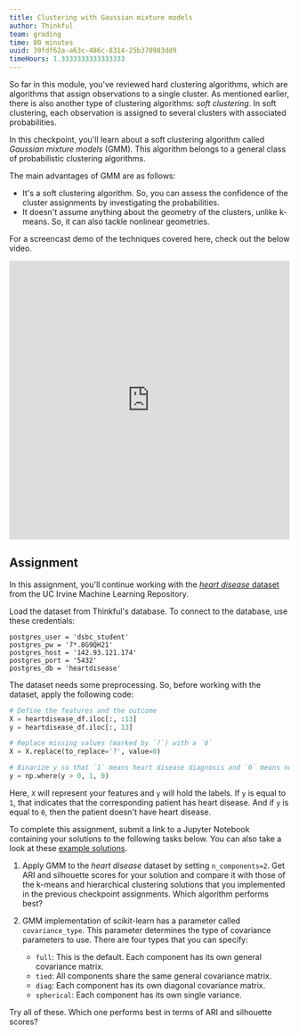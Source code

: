 ```yaml
---
title: Clustering with Gaussian mixture models
author: Thinkful
team: grading
time: 80 minutes
uuid: 39fdf62a-a63c-486c-8314-25b370983dd9
timeHours: 1.3333333333333333
---
```


So far in this module, you've reviewed hard clustering algorithms, which are algorithms that assign observations to a single cluster. As mentioned earlier, there is also another type of clustering algorithms: *soft clustering*. In soft clustering, each observation is assigned to several clusters with associated probabilities.

In this checkpoint, you'll learn about a soft clustering algorithm called *Gaussian mixture models* (GMM). This algorithm belongs to a general class of probabilistic clustering algorithms.

The main advantages of GMM are as follows:

* It's a soft clustering algorithm. So, you can assess the confidence of the cluster assignments by investigating the probabilities.
* It doesn't assume anything about the geometry of the clusters, unlike k-means. So, it can also tackle nonlinear geometries.

<jupyter notebook-name="6.gmm" course-code="DSBC"></jupyter>

For a screencast demo of the techniques covered here, check out the below video.


<iframe id="kaltura_player_1604766026" src="https://cdnapisec.kaltura.com/p/2315191/sp/231519100/embedIframeJs/uiconf_id/45331192/partner_id/2315191?iframeembed=true&playerId=kaltura_player_1604766026&entry_id=1_020itecy" width="100%" height="500" allowfullscreen webkitallowfullscreen mozAllowFullScreen allow="autoplay *; fullscreen *; encrypted-media *" frameborder="0"></iframe>




## Assignment

In this assignment, you'll continue working with the [*heart disease* dataset](http://archive.ics.uci.edu/ml/datasets/Heart+Disease) from the UC Irvine Machine Learning Repository.

Load the dataset from Thinkful's database. To connect to the database, use these credentials:

```
postgres_user = 'dsbc_student'
postgres_pw = '7*.8G9QH21'
postgres_host = '142.93.121.174'
postgres_port = '5432'
postgres_db = 'heartdisease'
```

The dataset needs some preprocessing. So, before working with the dataset, apply the following code:

```python
# Define the features and the outcome
X = heartdisease_df.iloc[:, :13]
y = heartdisease_df.iloc[:, 13]

# Replace missing values (marked by `?`) with a `0`
X = X.replace(to_replace='?', value=0)

# Binarize y so that `1` means heart disease diagnosis and `0` means no diagnosis
y = np.where(y > 0, 1, 0)
```
Here, `X` will represent your features and `y` will hold the labels. If `y` is equal to `1`, that indicates that the corresponding patient has heart disease. And if `y` is equal to `0`, then the patient doesn't have heart disease.

To complete this assignment, submit a link to a Jupyter Notebook containing your solutions to the following tasks below. You can also take a look at these [example solutions](https://github.com/Thinkful-Ed/data-201-resources/blob/master/clustering_module_solutions/6.solution_gmm.ipynb).

1. Apply GMM to the *heart disease* dataset by setting `n_components=2`. Get ARI and silhouette scores for your solution and compare it with those of the k-means and hierarchical clustering solutions that you implemented in the previous checkpoint assignments. Which algorithm performs best?
2. GMM implementation of scikit-learn has a parameter called `covariance_type`. This parameter determines the type of covariance parameters to use. There are four types that you can specify:

    - `full`: This is the default. Each component has its own general covariance matrix.
    - `tied`: All components share the same general covariance matrix.
    - `diag`: Each component has its own diagonal covariance matrix.
    - `spherical`: Each component has its own single variance.
    
Try all of these. Which one performs best in terms of ARI and silhouette scores?
